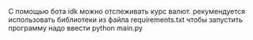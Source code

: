 С помощью бота idk можно отслеживать курс валют.
рекумендуется использовать библиотеки из файла requirements.txt
чтобы запустить программу надо ввести python main.py
